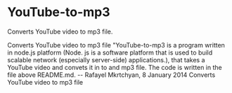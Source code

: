 YouTube-to-mp3
==============

Converts YouTube video to mp3 file.

Converts YouTube video to mp3 file
  "YouTube-to-mp3 is a program written in node.js platform (Node. js is a software platform that is used to build
scalable network (especially server-side) applications.), that takes a YouTube video and convets it in to and mp3 file.
     The code is written in the file above README.md.
                                                                           -- Rafayel Mkrtchyan, 8 January 2014
Converts YouTube video to mp3 file
